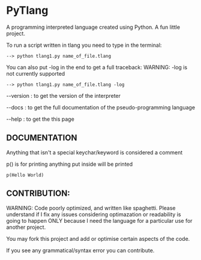 # PyTlang

A programming interpreted language created using Python. A fun little project.

To run a script written in tlang you need to type in the terminal:

    --> python tlang1.py name_of_file.tlang
    
You can also put -log in the end to get a full traceback: WARNING: -log is not currently supported

    --> python tlang1.py name_of_file.tlang -log
    
--version : to get the version of the interpreter

--docs : to get the full documentation of the pseudo-programming language

--help : to get the this page

## DOCUMENTATION

Anything that isn't a special keychar/keyword is considered a comment

p() is for printing anything put inside will be printed

    p(Hello World)

## CONTRIBUTION:

WARNING: Code poorly optimized, and written like spaghetti. Please understand if I fix any issues considering optimazation or readability is going to happen ONLY because I need the language for a particular use for another project.

You may fork this project and add or optimise certain aspects of the code.

If you see any grammatical/syntax error you can contribute.
